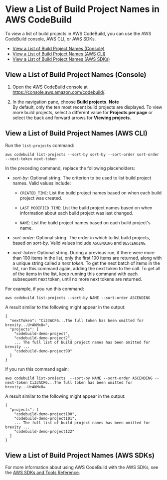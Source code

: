 # View a List of Build Project Names in AWS CodeBuild<a name="view-project-list"></a>

To view a list of build projects in AWS CodeBuild, you can use the AWS CodeBuild console, AWS CLI, or AWS SDKs\.


+ [View a List of Build Project Names \(Console\)](#view-project-list-console)
+ [View a List of Build Project Names \(AWS CLI\)](#view-project-list-cli)
+ [View a List of Build Project Names \(AWS SDKs\)](#view-project-list-sdks)

## View a List of Build Project Names \(Console\)<a name="view-project-list-console"></a>

1. Open the AWS CodeBuild console at [https://console\.aws\.amazon\.com/codebuild/](https://console.aws.amazon.com/codebuild/)\.

1. In the navigation pane, choose **Build projects**\.
**Note**  
By default, only the ten most recent build projects are displayed\. To view more build projects, select a different value for **Projects per page** or select the back and forward arrows for **Viewing projects**\.

## View a List of Build Project Names \(AWS CLI\)<a name="view-project-list-cli"></a>

Run the `list-projects` command:

```
aws codebuild list-projects --sort-by sort-by --sort-order sort-order --next-token next-token
```

In the preceding command, replace the following placeholders:

+ *sort\-by*: Optional string\. The criterion to be used to list build project names\. Valid values include:

  + `CREATED_TIME`: List the build project names based on when each build project was created\. 

  + `LAST_MODIFIED_TIME`: List the build project names based on when information about each build project was last changed\. 

  + `NAME`: List the build project names based on each build project's name\.

+ *sort\-order*: Optional string\. The order in which to list build projects, based on *sort\-by*\. Valid values include `ASCENDING` and `DESCENDING`\.

+ *next\-token*: Optional string\. During a previous run, if there were more than 100 items in the list, only the first 100 items are returned, along with a unique string called a *next token*\. To get the next batch of items in the list, run this command again, adding the next token to the call\. To get all of the items in the list, keep running this command with each subsequent next token, until no more next tokens are returned\.

For example, if you run this command:

```
aws codebuild list-projects --sort-by NAME --sort-order ASCENDING
```

A result similar to the following might appear in the output:

```
{
  "nextToken": "Ci33ACF6...The full token has been omitted for brevity...U+AkMx8=",
  "projects": [
    "codebuild-demo-project",
    "codebuild-demo-project2",
    ... The full list of build project names has been omitted for brevity ...
    "codebuild-demo-project99"
  ]
}
```

If you run this command again:

```
aws codebuild list-projects  --sort-by NAME --sort-order ASCENDING --next-token Ci33ACF6...The full token has been omitted for brevity...U+AkMx8=
```

A result similar to the following might appear in the output:

```
{
  "projects": [
    "codebuild-demo-project100",
    "codebuild-demo-project101",
    ... The full list of build project names has been omitted for brevity ...
    "codebuild-demo-project122"
  ]
}
```

## View a List of Build Project Names \(AWS SDKs\)<a name="view-project-list-sdks"></a>

For more information about using AWS CodeBuild with the AWS SDKs, see the [AWS SDKs and Tools Reference](sdk-ref.md)\.
